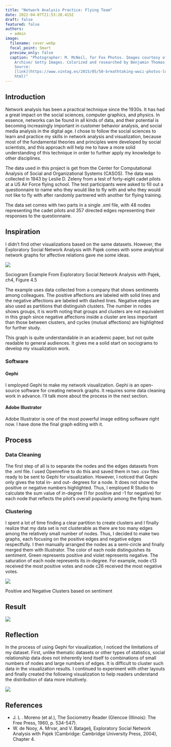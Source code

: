 ```yaml
---
title: "Network Analysis Practice: Flying Team"
date: 2022-04-07T21:53:20.415Z
draft: false
featured: false
authors:
  - admin
image:
  filename: cover.webp
  focal_point: Smart
  preview_only: false
  caption: "Photographer: M. McNeil, for Fox Photos. Images courtesy of the Hulton
    Archive/ Getty Images. Colorized and researched by Benjamin Thomas, Photo
    Source:
    [link](https://www.vintag.es/2015/05/50-breathtaking-wwii-photos-look-like.\
    html)"
---
```

## Introduction

Network analysis has been a practical technique since the 1930s. It has had a great impact on the social sciences, computer graphics, and physics. In essence, networks can be found in all kinds of data, and their potential is becoming increasingly important in customer behavior analysis, and social media analysis in the digital age. I chose to follow the social sciences to learn and practice my skills in network analysis and visualization, because most of the fundamental theories and principles were developed by social scientists, and this approach will help me to have a more solid understanding of this technique in order to further apply my knowledge to other disciplines.

The data used in this project is get from the Center for Computational Analysis of Social and Organizational Systems (CASOS). The data was collected in 1943 by Leslie D. Zeleny from a test of forty-eight cadet pilots at a US Air Force flying school. The test participants were asked to fill out a questionnaire to name who they would like to fly with and who they would not like to fly with after randomly partnered with another for flying training.

The data set comes with two parts in a single .xml file, with 48 nodes representing the cadet pilots and 357 directed edges representing their responses to the questionnaire.

## Inspiration

I didn’t find other visualizations based on the same datasets. However, the Exploratory Social Network Analysis with Pajek comes with some analytical network graphs for affective relations gave me some ideas.

![](https://i0.wp.com/studentwork.prattsi.org/infovis/wp-content/uploads/sites/3/2022/04/affective_relations_graph.png?resize=741%2C447&ssl=1)

Sociogram Example From Exploratory Social Network Analysis with Pajek, ch4, Figure 4.5

The example uses data collected from a company that shows sentiments among colleagues. The positive affections are labeled with solid lines and the negative affections are labeled with dashed lines. Negative edges are also used as partitions that distinguish clusters. The number in nodes shows groups, it is worth noting that groups and clusters are not equivalent in this graph since negative affections inside a cluster are less important than those between clusters, and cycles (mutual affections) are highlighted for further study.

This graph is quite understandable in an academic paper, but not quite readable to general audiences. It gives me a solid start on sociograms to develop my visualization work.

### Software

#### Gephi

I employed Gephi to make my network visualization. Gephi is an open-source software for creating network graphs. It requires some data cleaning work in advance. I’ll talk more about the process in the next section.

#### Adobe Illustrator

Adobe Illustrator is one of the most powerful image editing software right now. I have done the final graph editing with it.

## Process

### Data Cleaning

The first step of all is to separate the nodes and the edges datasets from the .xml file. I used Openrefine to do this and saved them in two .csv files ready to be sent to Gephi for visualization. However, I noticed that Gephi only gives the total in- and out- degrees for a node. It does not show the positive or negative numbers highlighted. Thus, I employed R Studio to calculate the sum value of in-degree (1 for positive and -1 for negative) for each node that reflects the pilot’s overall popularity among the flying team.

### Clustering

I spent a lot of time finding a clear partition to create clusters and I finally realize that my data set is not clusterable as there are too many edges among the relatively small number of nodes. Thus, I decided to make two graphs, each focusing on the positive edges and negative edges respectfully. I then manually arranged the nodes as a semi-circle and finally merged them with Illustrator. The color of each node distinguishes its sentiment. Green represents positive and violet represents negative. The saturation of each node represents its in-degree. For example, node c13 received the most positive votes and node c26 received the most negative votes.

![](https://i0.wp.com/studentwork.prattsi.org/infovis/wp-content/uploads/sites/3/2022/04/POS_NEG_CLASTER-889x1024.png?resize=532%2C613&ssl=1)

Positive and Negative Clusters based on sentiment

## Result

![](https://i0.wp.com/studentwork.prattsi.org/infovis/wp-content/uploads/sites/3/2022/04/Artboard-1-1024x576.png?resize=840%2C473&ssl=1)

## Reflection

In the process of using Gephi for visualization, I noticed the limitations of my dataset. First, unlike thematic datasets or other types of statistics, social relationship data does not inherently lend itself to combinations of small numbers of nodes and large numbers of edges. It is difficult to cluster such data in the visualization results. I continued to experiment with other layouts and finally created the following visualization to help readers understand the distribution of data more intuitively.

![](https://i0.wp.com/studentwork.prattsi.org/infovis/wp-content/uploads/sites/3/2022/04/flyingTeams_4.png?resize=840%2C268&ssl=1)

## **References**

* J. L . Moreno (et al.), The Sociometry Reader (Glencoe (Illinois): The Free Press, 1960, p. 534-547).
* W. de Nooy, A. Mrvar, and V. Batagelj, Exploratory Social Network Analysis with Pajek (Cambridge: Cambridge University Press, 2004), Chapter 4.

<!--EndFragment-->